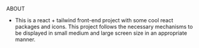  ABOUT
 * This is a react + tailwind front-end project with some cool react packages and icons. This project follows the necessary mechanisms to be displayed in small medium and large screen size in an appropriate manner.